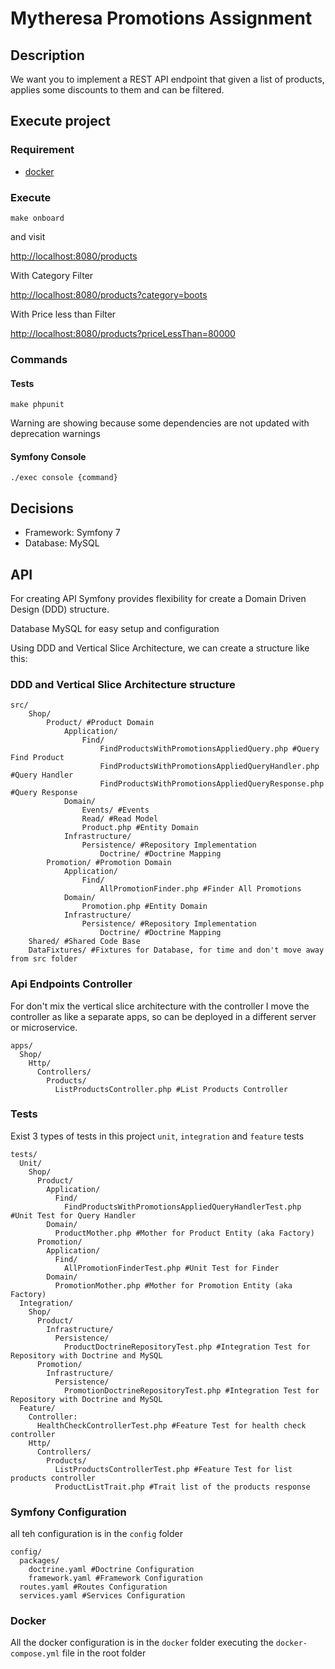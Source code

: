 # Mytheresa Promotions Assignment

## Description

We want you to implement a REST API endpoint that given a list of products, applies some discounts to them and can be
filtered.

## Execute project

### Requirement

- [docker](https://docs.docker.com/engine/install/)

### Execute

```
make onboard
```

and visit

[http://localhost:8080/products](http://localhost:8080/products)

With Category Filter

[http://localhost:8080/products?category=boots](http://localhost:8080/products?category=boots)

With Price less than Filter

[http://localhost:8080/products?priceLessThan=80000](http://localhost:8080/products?priceLessThan=80000)

### Commands

#### Tests

`make phpunit`

Warning are showing because some dependencies are not updated with deprecation warnings

#### Symfony Console

`./exec console {command}`

## Decisions

- Framework: Symfony 7
- Database: MySQL

## API

For creating API Symfony provides flexibility for create a Domain Driven Design (DDD) structure.

Database MySQL for easy setup and configuration

Using DDD and Vertical Slice Architecture, we can create a structure like this:

### DDD and Vertical Slice Architecture structure

```
src/
    Shop/
        Product/ #Product Domain
            Application/
                Find/
                    FindProductsWithPromotionsAppliedQuery.php #Query Find Product
                    FindProductsWithPromotionsAppliedQueryHandler.php #Query Handler
                    FindProductsWithPromotionsAppliedQueryResponse.php #Query Response
            Domain/
                Events/ #Events
                Read/ #Read Model
                Product.php #Entity Domain
            Infrastructure/
                Persistence/ #Repository Implementation
                    Doctrine/ #Doctrine Mapping
        Promotion/ #Promotion Domain
            Application/
                Find/
                    AllPromotionFinder.php #Finder All Promotions
            Domain/                
                Promotion.php #Entity Domain
            Infrastructure/
                Persistence/ #Repository Implementation
                    Doctrine/ #Doctrine Mapping
    Shared/ #Shared Code Base
    DataFixtures/ #Fixtures for Database, for time and don't move away from src folder
```

### Api Endpoints Controller

For don't mix the vertical slice architecture with the controller I move the controller as like a separate apps, so can
be deployed in a different server or microservice.

```
apps/
  Shop/
    Http/
      Controllers/
        Products/
          ListProductsController.php #List Products Controller
```

### Tests

Exist 3 types of tests in this project `unit`, `integration` and `feature` tests

```
tests/
  Unit/
    Shop/
      Product/
        Application/
          Find/
            FindProductsWithPromotionsAppliedQueryHandlerTest.php #Unit Test for Query Handler
        Domain/
          ProductMother.php #Mother for Product Entity (aka Factory)
      Promotion/
        Application/
          Find/
            AllPromotionFinderTest.php #Unit Test for Finder
        Domain/
          PromotionMother.php #Mother for Promotion Entity (aka Factory)
  Integration/
    Shop/
      Product/
        Infrastructure/
          Persistence/
            ProductDoctrineRepositoryTest.php #Integration Test for Repository with Doctrine and MySQL
      Promotion/
        Infrastructure/
          Persistence/
            PromotionDoctrineRepositoryTest.php #Integration Test for Repository with Doctrine and MySQL
  Feature/
    Controller:
      HealthCheckControllerTest.php #Feature Test for health check controller
    Http/
      Controllers/
        Products/
          ListProductsControllerTest.php #Feature Test for list products controller
          ProductListTrait.php #Trait list of the products response
```

### Symfony Configuration

all teh configuration is in the `config` folder

```
config/
  packages/
    doctrine.yaml #Doctrine Configuration
    framework.yaml #Framework Configuration
  routes.yaml #Routes Configuration
  services.yaml #Services Configuration  
```

### Docker

All the docker configuration is in the `docker` folder executing the `docker-compose.yml` file in the root folder
